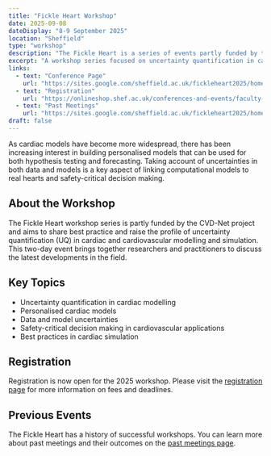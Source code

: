 ```yaml
---
title: "Fickle Heart Workshop"
date: 2025-09-08
dateDisplay: "8-9 September 2025"
location: "Sheffield"
type: "workshop"
description: "The Fickle Heart is a series of events partly funded by the CVD-Net project which aim to share best practice and raise the profile of uncertainty quantification (UQ) in cardiac and cardiovascular modelling and simulation."
excerpt: "A workshop series focused on uncertainty quantification in cardiac and cardiovascular modelling, sharing best practices and raising the profile of UQ in the field."
links:
  - text: "Conference Page"
    url: "https://sites.google.com/sheffield.ac.uk/fickleheart2025/home?pli=1"
  - text: "Registration"
    url: "https://onlineshop.shef.ac.uk/conferences-and-events/faculty-of-engineering/computer-science/fickle-heart-2025"
  - text: "Past Meetings"
    url: "https://sites.google.com/sheffield.ac.uk/fickleheart2025/home/past-meetings?authuser=0"
draft: false
---
```


As cardiac models have become more widespread, there has been increasing interest in building personalised models that can be used for both hypothesis testing and forecasting. Taking account of uncertainties in both data and models is a key aspect of linking computational models to real hearts and safety-critical decision making.

## About the Workshop

The Fickle Heart workshop series is partly funded by the CVD-Net project and aims to share best practice and raise the profile of uncertainty quantification (UQ) in cardiac and cardiovascular modelling and simulation. This two-day event brings together researchers and practitioners to discuss the latest developments in the field.

## Key Topics

- Uncertainty quantification in cardiac modelling
- Personalised cardiac models
- Data and model uncertainties
- Safety-critical decision making in cardiovascular applications
- Best practices in cardiac simulation

## Registration

Registration is now open for the 2025 workshop. Please visit the [registration page](https://onlineshop.shef.ac.uk/conferences-and-events/faculty-of-engineering/computer-science/fickle-heart-2025) for more information on fees and deadlines.

## Previous Events

The Fickle Heart has a history of successful workshops. You can learn more about past meetings and their outcomes on the [past meetings page](https://sites.google.com/sheffield.ac.uk/fickleheart2025/home/past-meetings?authuser=0).